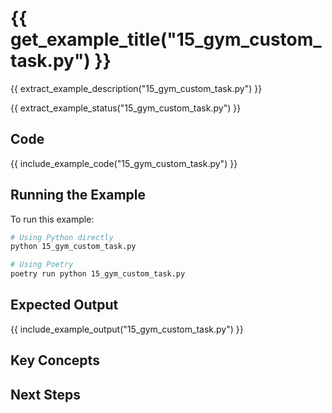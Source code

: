 # {{ get_example_title("15_gym_custom_task.py") }}

{{ extract_example_description("15_gym_custom_task.py") }}

{{ extract_example_status("15_gym_custom_task.py") }}

## Code

{{ include_example_code("15_gym_custom_task.py") }}

## Running the Example

To run this example:

```bash
# Using Python directly
python 15_gym_custom_task.py

# Using Poetry
poetry run python 15_gym_custom_task.py
```

## Expected Output

{{ include_example_output("15_gym_custom_task.py") }}

## Key Concepts

<!-- This section should be manually filled in with key concepts demonstrated by the example -->

## Next Steps

<!-- This section should be manually filled in with links to related examples or documentation --> 
